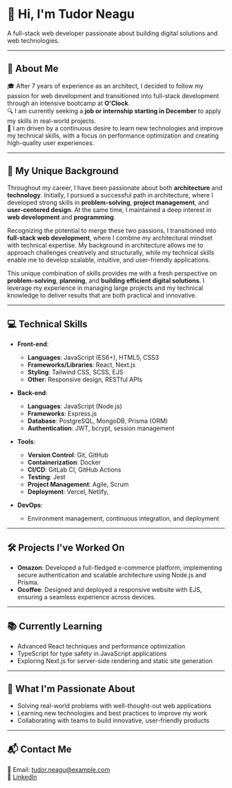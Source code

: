 # 👋 Hi, I'm **Tudor Neagu**

A full-stack web developer passionate about building digital solutions and web technologies.

---

## 🚀 **About Me**

🎓 After 7 years of experience as an architect, I decided to follow my passion for web development and transitioned into full-stack development through an intensive bootcamp at **O'Clock**.  
🔍 I am currently seeking a **job or internship starting in December** to apply my skills in real-world projects.  
🌱 I am driven by a continuous desire to learn new technologies and improve my technical skills, with a focus on performance optimization and creating high-quality user experiences.

---

## 💼 **My Unique Background**

Throughout my career, I have been passionate about both **architecture** and **technology**. Initially, I pursued a successful path in architecture, where I developed strong skills in **problem-solving**, **project management**, and **user-centered design**. At the same time, I maintained a deep interest in **web development** and **programming**.

Recognizing the potential to merge these two passions, I transitioned into **full-stack web development**, where I combine my architectural mindset with technical expertise. My background in architecture allows me to approach challenges creatively and structurally, while my technical skills enable me to develop scalable, intuitive, and user-friendly applications.

This unique combination of skills provides me with a fresh perspective on **problem-solving**, **planning**, and **building efficient digital solutions**. I leverage my experience in managing large projects and my technical knowledge to deliver results that are both practical and innovative.

---

## 💻 **Technical Skills**

- **Front-end**:  
  - **Languages**: JavaScript (ES6+), HTML5, CSS3  
  - **Frameworks/Libraries**: React, Next.js  
  - **Styling**: Tailwind CSS, SCSS, EJS  
  - **Other**: Responsive design, RESTful APIs

- **Back-end**:  
  - **Languages**: JavaScript (Node.js)  
  - **Frameworks**: Express.js  
  - **Database**: PostgreSQL, MongoDB, Prisma (ORM)  
  - **Authentication**: JWT, bcrypt, session management

- **Tools**:  
  - **Version Control**: Git, GitHub  
  - **Containerization**: Docker  
  - **CI/CD**: GitLab CI, GitHub Actions  
  - **Testing**: Jest  
  - **Project Management**: Agile, Scrum  
  - **Deployment**: Vercel, Netlify, 

- **DevOps**:  
  - Environment management, continuous integration, and deployment

---

## 🛠️ **Projects I've Worked On**

- **Omazon**: Developed a full-fledged e-commerce platform, implementing secure authentication and scalable architecture using Node.js and Prisma.
- **Ocoffee**: Designed and deployed a responsive website with EJS, ensuring a seamless experience across devices.

---

## 📚 **Currently Learning**

- Advanced React techniques and performance optimization
- TypeScript for type safety in JavaScript applications
- Exploring Next.js for server-side rendering and static site generation

---

## 🌟 **What I'm Passionate About**

- Solving real-world problems with well-thought-out web applications
- Learning new technologies and best practices to improve my work
- Collaborating with teams to build innovative, user-friendly products

---

## 📬 **Contact Me**

📧 Email: tudor.neagu@example.com  
🔗 [LinkedIn](https://www.linkedin.com/in/tudor-neagu)

